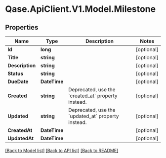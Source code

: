 # Qase.ApiClient.V1.Model.Milestone

## Properties

Name | Type | Description | Notes
------------ | ------------- | ------------- | -------------
**Id** | **long** |  | [optional] 
**Title** | **string** |  | [optional] 
**Description** | **string** |  | [optional] 
**Status** | **string** |  | [optional] 
**DueDate** | **DateTime** |  | [optional] 
**Created** | **string** | Deprecated, use the &#x60;created_at&#x60; property instead. | [optional] 
**Updated** | **string** | Deprecated, use the &#x60;updated_at&#x60; property instead. | [optional] 
**CreatedAt** | **DateTime** |  | [optional] 
**UpdatedAt** | **DateTime** |  | [optional] 

[[Back to Model list]](../../README.md#documentation-for-models) [[Back to API list]](../../README.md#documentation-for-api-endpoints) [[Back to README]](../../README.md)

